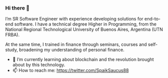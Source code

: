 ### Hi there 👋

I’m SR Software Engineer with experience developing solutions for end-to-end software. I have a technical degree Higher in Programming, from the National Regional Technological University of Buenos Aires, Argentina (UTN FRBA).

At the same time, I trained in finance through seminars, courses and self-study, broadening my understanding of personal finance.

* 🌱 I’m currently learning about blockchain and the revolution brought about by this technology.
* 📫 How to reach me: https://twitter.com/SpaikSaucus88

<!--
**SpaikSaucus/SpaikSaucus** is a ✨ _special_ ✨ repository because its `README.md` (this file) appears on your GitHub profile.

Here are some ideas to get you started:

- 🔭 I’m currently working on ...
- 🌱 I’m currently learning ...
- 👯 I’m looking to collaborate on ...
- 🤔 I’m looking for help with ...
- 💬 Ask me about ...
- 📫 How to reach me: ...
- 😄 Pronouns: ...
- ⚡ Fun fact: ...
-->
